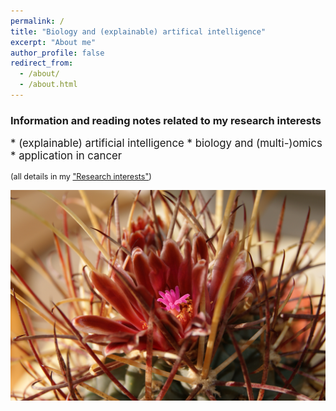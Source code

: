 ```yaml
---
permalink: /
title: "Biology and (explainable) artifical intelligence"
excerpt: "About me"
author_profile: false
redirect_from: 
  - /about/
  - /about.html
---
```



### Information and reading notes related to my research interests

<span style="font-size:1.2em;">
* (explainable) artificial intelligence
* biology and (multi-)omics
* application in cancer
</span>

<span style="font-size:0.9em;">(all details in my <a href="https://mzufferey.github.io/interests/">"Research interests"</a>)</span>

<img src="images/Ancistrocactus_uncinatus.JPG" alt="hi" class="inline"/>
